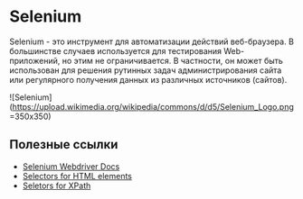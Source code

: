 # Selenium 

Selenium - это инструмент для автоматизации действий веб-браузера. В большинстве случаев используется для тестирования Web-приложений, но этим не ограничивается. В частности, он может быть использован для решения рутинных задач администрирования сайта или регулярного получения данных из различных источников (сайтов).

![Selenium](https://upload.wikimedia.org/wikipedia/commons/d/d5/Selenium_Logo.png =350x350)


## Полезные ссылки

 - [Selenium Webdriver Docs](https://www.selenium.dev/documentation/en/getting_started/)
 - [Selectors for HTML elements](https://www.w3schools.com/cssref/css_selectors.asp)
 - [Seletors for XPath](https://devhints.io/xpath)
